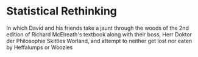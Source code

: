 # Statistical Rethinking
In which David and his friends take a jaunt through the woods of
the 2nd edition of Richard McElreath's textbook
along with their boss, Herr Doktor der Philosophie Skittles Worland,
and attempt to neither get lost
nor eaten by Heffalumps or Woozles
